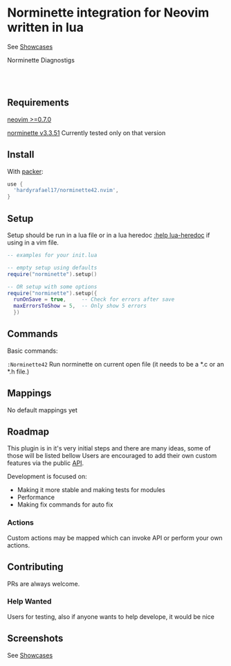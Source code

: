 # Norminette integration for Neovim written in lua

See [Showcases](https://github.com/hardyrafael17/norminette42.nvim/blob/main/wiki/showcase/showcase1.png)

Norminette Diagnostigs

<br clear="left"/>
<br />

## Requirements

[neovim >=0.7.0](https://github.com/neovim/neovim/wiki/Installing-Neovim)

[norminette v3.3.51](https://github.com/42School/norminette/tree/master/norminette) Currently tested only on that version

## Install

With [packer](https://github.com/wbthomason/packer.nvim):

```lua
use {
  'hardyrafael17/norminette42.nvim',
}
```

## Setup

Setup should be run in a lua file or in a lua heredoc [:help lua-heredoc](https://neovim.io/doc/user/lua.html) if using in a vim file.

```lua
-- examples for your init.lua

-- empty setup using defaults
require("norminette").setup()

-- OR setup with some options
require("norminette").setup({
  runOnSave = true,     -- Check for errors after save
  maxErrorsToShow = 5,  -- Only show 5 errors
  })
```

## Commands

Basic commands:

`:Norminette42` Run norminette on current open file (it needs to be a *.c or an *.h file.)

## Mappings

No default mappings yet

## Roadmap

This plugin is in it's very initial steps and there are many ideas, some of those will be listed bellow
Users are encouraged to add their own custom features via the public [API](#api).

Development is focused on:
* Making it more stable and making tests for modules
* Performance
* Making fix commands for auto fix

### Actions

Custom actions may be mapped which can invoke API or perform your own actions.

## Contributing

PRs are always welcome.

### Help Wanted

Users for testing, also if anyone wants to help develope, it would be nice

## Screenshots

See [Showcases](https://github.com/hardyrafael17/norminette42.nvim/wiki/showcase/showcase1.png)

